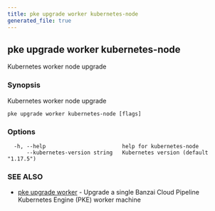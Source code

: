 ```yaml
---
title: pke upgrade worker kubernetes-node
generated_file: true
---
```

## pke upgrade worker kubernetes-node

Kubernetes worker node upgrade

### Synopsis

Kubernetes worker node upgrade

```
pke upgrade worker kubernetes-node [flags]
```

### Options

```
  -h, --help                        help for kubernetes-node
      --kubernetes-version string   Kubernetes version (default "1.17.5")
```

### SEE ALSO

* [pke upgrade worker](/docs/pke/cli/reference/pke_upgrade_worker/)	 - Upgrade a single Banzai Cloud Pipeline Kubernetes Engine (PKE) worker machine

